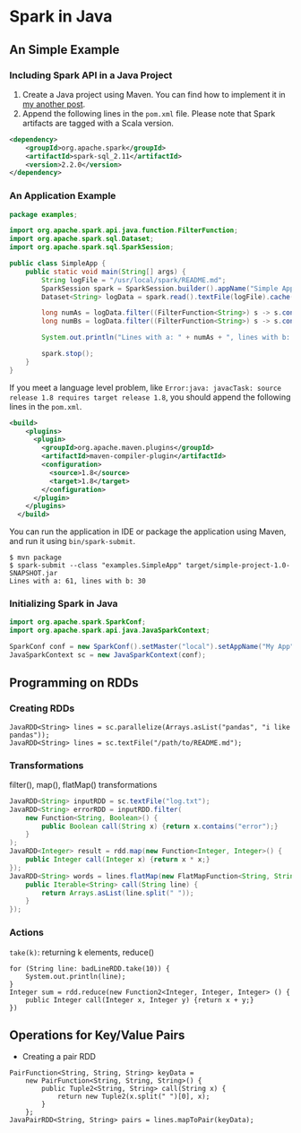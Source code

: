 # Spark in Java
## An Simple Example
### Including Spark API in a Java Project
1. Create a Java project using Maven. You can find how to implement it in [my another post](../blog/b20171023.md).  
2. Append the following lines in the `pom.xml` file. Please note that Spark artifacts are tagged with a Scala version.
```xml
<dependency>
	<groupId>org.apache.spark</groupId>
	<artifactId>spark-sql_2.11</artifactId>
	<version>2.2.0</version>
</dependency>
```

### An Application Example
```java
package examples;

import org.apache.spark.api.java.function.FilterFunction;
import org.apache.spark.sql.Dataset;
import org.apache.spark.sql.SparkSession;

public class SimpleApp {
    public static void main(String[] args) {
        String logFile = "/usr/local/spark/README.md";
        SparkSession spark = SparkSession.builder().appName("Simple Application").master("local").getOrCreate();
        Dataset<String> logData = spark.read().textFile(logFile).cache();

        long numAs = logData.filter((FilterFunction<String>) s -> s.contains("a")).count();
        long numBs = logData.filter((FilterFunction<String>) s -> s.contains("b")).count();

        System.out.println("Lines with a: " + numAs + ", lines with b: " + numBs);

        spark.stop();
    }
}
```
If you meet a language level problem, like `Error:java: javacTask: source release 1.8 requires target release 1.8`, you should append the following lines in the `pom.xml`.  
```xml
<build>
    <plugins>
      <plugin>
        <groupId>org.apache.maven.plugins</groupId>
        <artifactId>maven-compiler-plugin</artifactId>
        <configuration>
          <source>1.8</source>
          <target>1.8</target>
        </configuration>
      </plugin>
    </plugins>
  </build>
```
You can run the application in IDE or package the application using Maven, and run it using `bin/spark-submit`.
```
$ mvn package
$ spark-submit --class "examples.SimpleApp" target/simple-project-1.0-SNAPSHOT.jar
Lines with a: 61, lines with b: 30
```

### Initializing Spark in Java
```java
import org.apache.spark.SparkConf;
import org.apache.spark.api.java.JavaSparkContext;

SparkConf conf = new SparkConf().setMaster("local").setAppName("My App");
JavaSparkContext sc = new JavaSparkContext(conf);
```

## Programming on RDDs
### Creating RDDs
```
JavaRDD<String> lines = sc.parallelize(Arrays.asList("pandas", "i like pandas"));
JavaRDD<String> lines = sc.textFile("/path/to/README.md");
```

### Transformations
filter(), map(), flatMap() transformations
```java
JavaRDD<String> inputRDD = sc.textFile("log.txt");
JavaRDD<String> errorRDD = inputRDD.filter(
	new Function<String, Boolean>() {
		public Boolean call(String x) {return x.contains("error");}
	}
);
JavaRDD<Integer> result = rdd.map(new Function<Integer, Integer>() {
	public Integer call(Integer x) {return x * x;}
});
JavaRDD<String> words = lines.flatMap(new FlatMapFunction<String, String>() {
	public Iterable<String> call(String line) {
		return Arrays.asList(line.split(" "));
	}
});
```

### Actions
`take(k)`: returning k elements, reduce()
```
for (String line: badLineRDD.take(10)) {
	System.out.println(line);
}
Integer sum = rdd.reduce(new Function2<Integer, Integer, Integer> () {
	public Integer call(Integer x, Integer y) {return x + y;}
})
```

## Operations for Key/Value Pairs
- Creating a pair RDD
```
PairFunction<String, String, String> keyData =
	new PairFunction<String, String, String>() {
		public Tuple2<String, String> call(String x) {
			return new Tuple2(x.split(" ")[0], x);
		}
	};
JavaPairRDD<String, String> pairs = lines.mapToPair(keyData);
```



